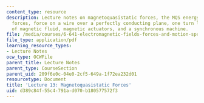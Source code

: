 ```yaml
---
content_type: resource
description: Lecture notes on magnetoquasistatic forces, the MQS energy method of
  forces, force on a wire over a perfectly conducting plane, one turn loops, lifting
  of magnetic fluid, magnetic actuators, and a synchronous machine.
file: /media/courses/6-641-electromagnetic-fields-forces-and-motion-spring-2005/d389c84f55c4791ad070b180577572f3_lecture13.pdf
file_type: application/pdf
learning_resource_types:
- Lecture Notes
ocw_type: OCWFile
parent_title: Lecture Notes
parent_type: CourseSection
parent_uid: 209f6e0c-04e0-2cf5-649a-1f72ea232d01
resourcetype: Document
title: 'Lecture 13: Magnetoquasistatic Forces'
uid: d389c84f-55c4-791a-d070-b180577572f3
---
```

